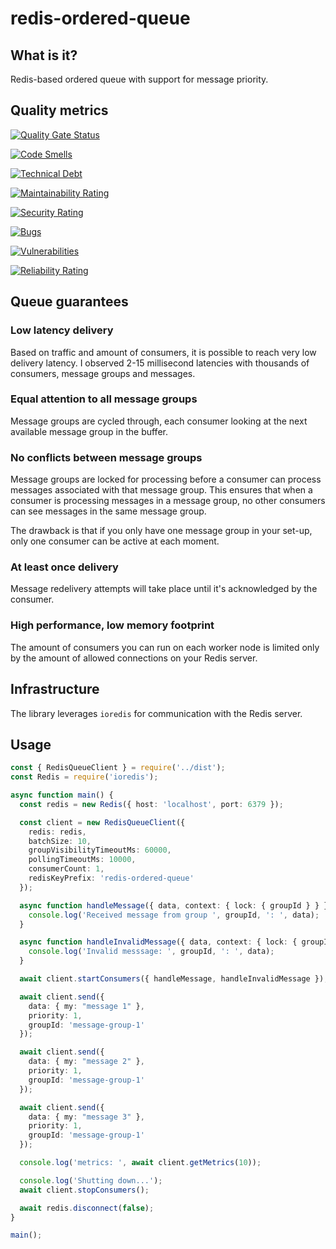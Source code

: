 # redis-ordered-queue

## What is it?

Redis-based ordered queue with support for message priority.

## Quality metrics

[![Quality Gate Status](https://sonarcloud.io/api/project_badges/measure?project=zavitax_redis-ordered-queue-typescript&metric=alert_status)](https://sonarcloud.io/summary/new_code?id=zavitax_redis-ordered-queue-typescript)

[![Code Smells](https://sonarcloud.io/api/project_badges/measure?project=zavitax_redis-ordered-queue-typescript&metric=code_smells)](https://sonarcloud.io/summary/new_code?id=zavitax_redis-ordered-queue-typescript)

[![Technical Debt](https://sonarcloud.io/api/project_badges/measure?project=zavitax_redis-ordered-queue-typescript&metric=sqale_index)](https://sonarcloud.io/summary/new_code?id=zavitax_redis-ordered-queue-typescript)

[![Maintainability Rating](https://sonarcloud.io/api/project_badges/measure?project=zavitax_redis-ordered-queue-typescript&metric=sqale_rating)](https://sonarcloud.io/summary/new_code?id=zavitax_redis-ordered-queue-typescript)

[![Security Rating](https://sonarcloud.io/api/project_badges/measure?project=zavitax_redis-ordered-queue-typescript&metric=security_rating)](https://sonarcloud.io/summary/new_code?id=zavitax_redis-ordered-queue-typescript)

[![Bugs](https://sonarcloud.io/api/project_badges/measure?project=zavitax_redis-ordered-queue-typescript&metric=bugs)](https://sonarcloud.io/summary/new_code?id=zavitax_redis-ordered-queue-typescript)

[![Vulnerabilities](https://sonarcloud.io/api/project_badges/measure?project=zavitax_redis-ordered-queue-typescript&metric=vulnerabilities)](https://sonarcloud.io/summary/new_code?id=zavitax_redis-ordered-queue-typescript)

[![Reliability Rating](https://sonarcloud.io/api/project_badges/measure?project=zavitax_redis-ordered-queue-typescript&metric=reliability_rating)](https://sonarcloud.io/summary/new_code?id=zavitax_redis-ordered-queue-typescript)

## Queue guarantees

### Low latency delivery

Based on traffic and amount of consumers, it is possible to reach very low delivery latency. I observed 2-15 millisecond latencies with thousands of consumers, message groups and messages.

### Equal attention to all message groups

Message groups are cycled through, each consumer looking at the next available message group in the buffer.

### No conflicts between message groups

Message groups are locked for processing before a consumer can process messages associated with that message group. This ensures that when a consumer is processing messages in a message group, no other consumers can see messages in the same message group.

The drawback is that if you only have one message group in your set-up, only one consumer can be active at each moment.

### At least once delivery

Message redelivery attempts will take place until it's acknowledged by the consumer.

### High performance, low memory footprint

The amount of consumers you can run on each worker node is limited only by the amount of allowed connections on your Redis server.

## Infrastructure

The library leverages `ioredis` for communication with the Redis server.

## Usage

```typescript
const { RedisQueueClient } = require('../dist');
const Redis = require('ioredis');

async function main() {
  const redis = new Redis({ host: 'localhost', port: 6379 });

  const client = new RedisQueueClient({
    redis: redis,
    batchSize: 10,
    groupVisibilityTimeoutMs: 60000,
    pollingTimeoutMs: 10000,
    consumerCount: 1,
    redisKeyPrefix: 'redis-ordered-queue'
  });

  async function handleMessage({ data, context: { lock: { groupId } } }) {
    console.log('Received message from group ', groupId, ': ', data);
  }

  async function handleInvalidMessage({ data, context: { lock: { groupId }} }) {
    console.log('Invalid messsage: ', groupId, ': ', data);
  }

  await client.startConsumers({ handleMessage, handleInvalidMessage });

  await client.send({
    data: { my: "message 1" },
    priority: 1,
    groupId: 'message-group-1'
  });

  await client.send({
    data: { my: "message 2" },
    priority: 1,
    groupId: 'message-group-1'
  });

  await client.send({
    data: { my: "message 3" },
    priority: 1,
    groupId: 'message-group-1'
  });

  console.log('metrics: ', await client.getMetrics(10));

  console.log('Shutting down...');
  await client.stopConsumers();

  await redis.disconnect(false);
}

main();
```
